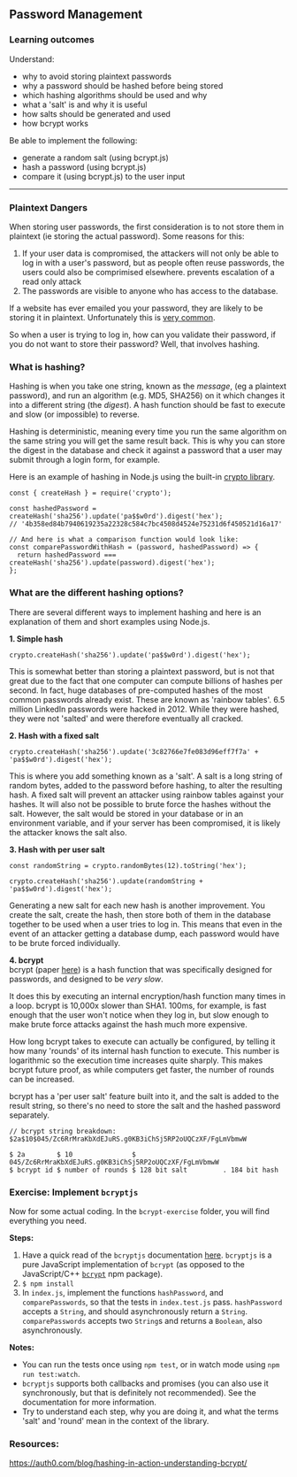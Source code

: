 ## Password Management

### Learning outcomes
Understand:
+ why to avoid storing plaintext passwords
+ why a password should be hashed before being stored
+ which hashing algorithms should be used and why
+ what a 'salt' is and why it is useful
+ how salts should be generated and used
+ how bcrypt works

Be able to implement the following:
+ generate a random salt (using bcrypt.js)
+ hash a password (using bcrypt.js)
+ compare it (using bcrypt.js) to the user input

---

### Plaintext Dangers
When storing user passwords, the first consideration is to not store them in plaintext (ie storing the actual password). Some reasons for this:
1. If your user data is compromised, the attackers will not only be able to log in with a user's password, but as people often reuse passwords, the users could also be comprimised elsewhere. prevents escalation of a read only attack
2. The passwords are visible to anyone who has access to the database.

If a website has ever emailed you your password, they are likely to be storing it in plaintext. Unfortunately this is [very common](http://plaintextoffenders.com/).

So when a user is trying to log in, how can you validate their password, if you do not want to store their password? Well, that involves hashing.

### What is hashing?
Hashing is when you take one string, known as the _message_, (eg a plaintext password), and run an algorithm (e.g. MD5, SHA256) on it which changes it into a different string (the _digest_). A hash function should be fast to execute and slow (or impossible) to reverse.

Hashing is deterministic, meaning every time you run the same algorithm on the same string you will get the same result back. This is why you can store the digest in the database and check it against a password that a user may submit through a login form, for example.

Here is an example of hashing in Node.js using the built-in [crypto library](https://nodejs.org/api/crypto.html).
```
const { createHash } = require('crypto');

const hashedPassword = createHash('sha256').update('pa$$w0rd').digest('hex');
// '4b358ed84b7940619235a22328c584c7bc4508d4524e75231d6f450521d16a17'

// And here is what a comparison function would look like:
const comparePasswordWithHash = (password, hashedPassword) => {
  return hashedPassword === createHash('sha256').update(password).digest('hex');
};

```

### What are the different hashing options?

There are several different ways to implement hashing and here is an explanation of them and short examples using Node.js.

__1. Simple hash__

```
crypto.createHash('sha256').update('pa$$w0rd').digest('hex');
```
This is somewhat better than storing a plaintext password, but is not that great due to the fact that one computer can compute billions of hashes per second. In fact, huge databases of pre-computed hashes of the most common passwords already exist. These are known as 'rainbow tables'. 6.5 million LinkedIn passwords were hacked in 2012. While they were hashed, they were not 'salted' and were therefore eventually all cracked.

__2. Hash with a fixed salt__
```
crypto.createHash('sha256').update('3c82766e7fe083d96eff7f7a' + 'pa$$w0rd').digest('hex');
```
This is where you add something known as a 'salt'. A salt is a long string of random bytes, added to the password before hashing, to alter the resulting hash. A fixed salt will prevent an attacker using rainbow tables against your hashes. It will also not be possible to brute force the hashes without the salt. However, the salt would be stored in your database or in an environment variable, and if your server has been compromised, it is likely the attacker knows the salt also.

__3. Hash with per user salt__
```
const randomString = crypto.randomBytes(12).toString('hex');

crypto.createHash('sha256').update(randomString + 'pa$$w0rd').digest('hex');
```
Generating a new salt for each new hash is another improvement. You create the salt, create the hash, then store both of them in the database together to be used when a user tries to log in. This means that even in the event of an attacker getting a database dump, each password would have to be brute forced individually.

__4. bcrypt__  
bcrypt (paper [here](http://www.openbsd.org/papers/bcrypt-paper.ps)) is a hash function that was specifically designed for passwords, and designed to be _very slow_.

It does this by executing an internal encryption/hash function many times in a loop. bcrypt is 10,000x slower than SHA1. 100ms, for example, is fast enough that the user won't notice when they log in, but slow enough to make brute force attacks against the hash much more expensive.

How long bcrypt takes to execute can actually be configured, by telling it how many 'rounds' of its internal hash function to execute. This number is logarithmic so the execution time increases quite sharply. This makes bcrypt future proof, as while computers get faster, the number of rounds can be increased.

bcrypt has a 'per user salt' feature built into it, and the salt is added to the result string, so there's no need to store the salt and the hashed password separately.

```
// bcrypt string breakdown:
$2a$10$045/Zc6RrMraKbXdEJuRS.g0KB3iChSj5RP2oUQCzXF/FgLmVbmwW

$ 2a        $ 10               $ 045/Zc6RrMraKbXdEJuRS.g0KB3iChSj5RP2oUQCzXF/FgLmVbmwW
$ bcrypt id $ number of rounds $ 128 bit salt         . 184 bit hash
```

### Exercise: Implement `bcryptjs`

Now for some actual coding. In the `bcrypt-exercise` folder, you will find everything you need.

__Steps:__
1. Have a quick read of the `bcryptjs` documentation [here](https://www.npmjs.com/package/bcryptjs). `bcryptjs` is a pure JavaScript implementation of `bcrypt` (as opposed to the JavaScript/C++ [`bcrypt`](https://www.npmjs.com/package/bcrypt) npm package).
2. `$ npm install`
3. In `index.js`, implement the functions `hashPassword`, and `comparePasswords`, so that the tests in `index.test.js` pass. `hashPassword` accepts a `String`, and should asynchronously return a `String`. `comparePasswords` accepts two `String`s and returns a `Boolean`, also asynchronously.

__Notes:__
- You can run the tests once using `npm test`, or in watch mode using `npm run test:watch`.
- `bcryptjs` supports both callbacks and promises (you can also use it synchronously, but that is definitely not recommended). See the documentation for more information.
- Try to understand each step, why you are doing it, and what the terms 'salt' and 'round' mean in the context of the library.

### Resources:
https://auth0.com/blog/hashing-in-action-understanding-bcrypt/
